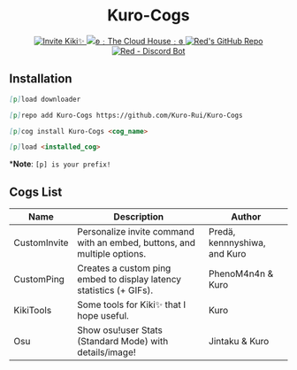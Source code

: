 <h1 align="center">Kuro-Cogs</h1>
<p align="center">
  <a href="https://discord.com/oauth2/authorize?client_id=886547720985264178&scope=bot&permissions=2251673160%20applications.commands">
    <img src="https://img.shields.io/badge/Invite%20Kiki✨-Invite-a2cbeb?style=flat&logo=discord&link=https://discord.com/oauth2/authorize?client_id=886547720985264178&scope=bot&permissions=2251673160%20applications.commands&labelColor=f0a8b4" alt="Invite Kiki✨">
  </a>
  <a href="https://discord.gg/Zef3pD8Yt5">
    <img src="https://img.shields.io/badge/ʚ﹕The%20Cloud%20House﹕ɞ-Join-a2cbeb?style=flat&logo=discord&link=https://discord.gg/Zef3pD8Yt5&labelColor=f0a8b4" alt="ʚ﹕The Cloud House﹕ɞ">
  </a>
  <a href="https://github.com/Cog-Creators/Red-DiscordBot">
    <img src="https://img.shields.io/badge/Red%20Discord%20Bot-v3-cb533f?style=flat&logo=github&link=https://github.com/Cog-Creators/Red-DiscordBot" alt="Red's GitHub Repo">
  </a>
  <a href="https://discord.gg/red">
    <img src="https://img.shields.io/badge/Red﹣Discord%20Bot-Join-cb533f?style=flat&logo=discord&link=https://discord.gg/red" alt="Red - Discord Bot">
  </a>
</p>

## Installation
<!-- So you can copy and paste it one by one :D -->
```md
[p]load downloader
```
```md
[p]repo add Kuro-Cogs https://github.com/Kuro-Rui/Kuro-Cogs
```
```md
[p]cog install Kuro-Cogs <cog_name>
```
```md
[p]load <installed_cog>
```
***Note**: `[p] is your prefix!`

## Cogs List
|     Name     |                               Description                                |            Author            |
|--------------|--------------------------------------------------------------------------|------------------------------|
| CustomInvite | Personalize invite command with an embed, buttons, and multiple options. | Predä, kennnyshiwa, and Kuro |
|  CustomPing  | Creates a custom ping embed to display latency statistics (+ GIFs).      |      PhenoM4n4n & Kuro       |
|  KikiTools   | Some tools for Kiki✨ that I hope useful.                                |             Kuro             |
|     Osu      | Show osu!user Stats (Standard Mode) with details/image!                  |        Jintaku & Kuro        |
